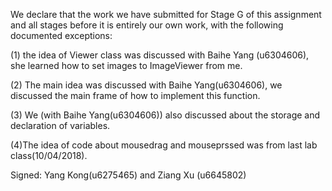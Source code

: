We declare that the work we have submitted for Stage G of this assignment and all stages before it is entirely our own work, with the following documented exceptions:

(1) the idea of Viewer class was discussed with Baihe Yang (u6304606), she learned how to set images to ImageViewer from me.

(2) The main idea was discussed with Baihe Yang(u6304606), we discussed the main frame of how to implement this function.

(3) We (with Baihe Yang(u6304606)) also discussed about the storage and declaration of variables. 

(4)The idea of code about mousedrag and mouseprssed was from last lab class(10/04/2018).

Signed: Yang Kong(u6275465) and Ziang Xu (u6645802)
